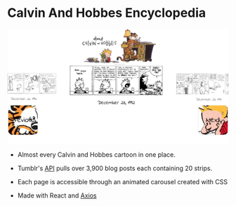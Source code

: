 # Calvin And Hobbes Encyclopedia

![](calvandhobbes.gif)

* Almost every Calvin and Hobbes cartoon in one place. 

* Tumblr's [API](https://www.tumblr.com/docs/en/api/v2) pulls over 3,900 blog posts each containing 20 strips. 

* Each page is accessible through an animated carousel created with CSS

* Made with React and [Axios](https://github.com/axios/axios)
